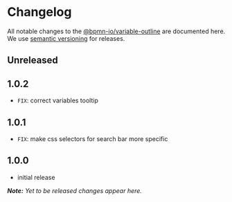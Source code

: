# Changelog

All notable changes to the [@bpmn-io/variable-outline](https://github.com/bpmn-io/variable-outline) are documented here. We use [semantic versioning](http://semver.org/) for releases.

## Unreleased

## 1.0.2

* `FIX`: correct variables tooltip

## 1.0.1

* `FIX`: make css selectors for search bar more specific

## 1.0.0

* initial release

___Note:__ Yet to be released changes appear here._


